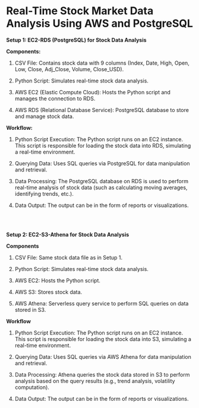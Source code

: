 # Real-Time Stock Market Data Analysis Using AWS and PostgreSQL


**Setup 1: EC2-RDS (PostgreSQL) for Stock Data Analysis**

**Components:**
1. CSV File: Contains stock data with 9 columns (Index, Date, High, Open, Low, Close, Adj_Close, Volume, Close_USD).

2. Python Script: Simulates real-time stock data analysis.
   
3. AWS EC2 (Elastic Compute Cloud): Hosts the Python script and manages the connection to RDS.
   
4. AWS RDS (Relational Database Service): PostgreSQL database to store and manage stock data.

**Workflow:**
1. Python Script Execution: The Python script runs on an EC2 instance. This script is responsible for loading the stock data into RDS, simulating a real-time environment.
   
2. Querying Data: Uses SQL queries via PostgreSQL for data manipulation and retrieval.
   
3. Data Processing: The PostgreSQL database on RDS is used to perform real-time analysis of stock data (such as calculating moving averages, identifying trends, etc.).
 
4. Data Output: The output can be in the form of reports or visualizations.

</br>
</br>


**Setup 2: EC2-S3-Athena for Stock Data Analysis**

**Components**
1. CSV File: Same stock data file as in Setup 1.
   
2. Python Script: Simulates real-time stock data analysis.
   
3. AWS EC2: Hosts the Python script.
   
4. AWS S3: Stores stock data.
   
5. AWS Athena: Serverless query service to perform SQL queries on data stored in S3.

**Workflow**
1. Python Script Execution: The Python script runs on an EC2 instance. This script is responsible for loading the stock data into S3, simulating a real-time environment.
   
2. Querying Data: Uses SQL queries via AWS Athena for data manipulation and retrieval.
   
3. Data Processing: Athena queries the stock data stored in S3 to perform analysis based on the query results (e.g., trend analysis, volatility computation).
   
4. Data Output: The output can be in the form of reports or visualizations.
